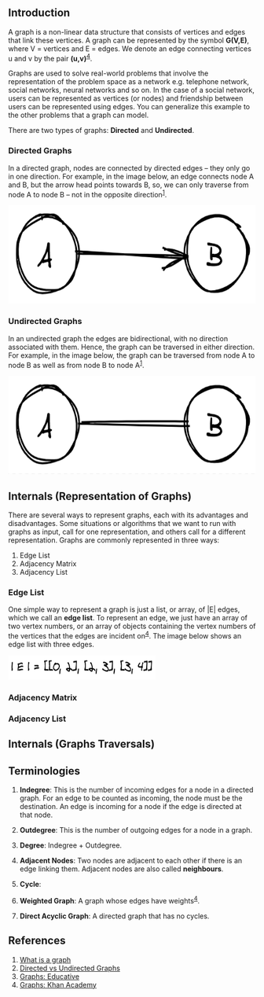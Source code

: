 ## Introduction
A graph is a non-linear data structure that consists of vertices and edges that link these vertices. A graph can be represented by the symbol **G(V,E)**, where V = vertices and E = edges. We denote an edge connecting vertices u and v by the pair **(u,v)**<sup>[4](https://github.com/oyekanmiayo/data-structures-all-langs/tree/main/graph#references)</sup>.

Graphs are used to solve real-world problems that involve the representation of the problem space as a network e.g. telephone network, social networks, neural networks and so on. In the case of a social network, users can be represented as vertices (or nodes) and friendship between users can be represented using edges. You can generalize this example to the other problems that a graph can model.

There are two types of graphs: **Directed** and **Undirected**.

### Directed Graphs
In a directed graph, nodes are connected by directed edges – they only go in one direction. For example, in the image below, an edge connects node A and B, but the arrow head points towards B, so, we can only traverse from node A to node B – not in the opposite direction<sup>[1](https://github.com/oyekanmiayo/data-structures-all-langs/tree/main/graph#references)</sup>. 

<img src="images/directed-graph.png" height="200"/>

### Undirected Graphs
In an undirected graph the edges are bidirectional, with no direction associated with them. Hence, the graph can be traversed in either direction. For example, in the image below, the graph can be traversed from node A to node B as well as from node B to node A<sup>[1](https://github.com/oyekanmiayo/data-structures-all-langs/tree/main/graph#references)</sup>.

<img src="images/undirected-graph.png" height="200"/>

## Internals (Representation of Graphs)
There are several ways to represent graphs, each with its advantages and disadvantages. Some situations or algorithms that we want to run with graphs as input, call for one representation, and others call for a different representation. Graphs are commonly represented in three ways:
1. Edge List
2. Adjacency Matrix
3. Adjacency List

### Edge List
One simple way to represent a graph is just a list, or array, of |E| edges, which we call an **edge list**. To represent an edge, we just have an array of two vertex numbers, or an array of objects containing the vertex numbers of the vertices that the edges are incident on<sup>[4](https://github.com/oyekanmiayo/data-structures-all-langs/tree/main/graph#references)</sup>. The image below shows an edge list with three edges.

<img src="images/edge-list.png" height="50" width="300"/>

### Adjacency Matrix

### Adjacency List

## Internals (Graphs Traversals)

## Terminologies
1. **Indegree**: This is the number of incoming edges for a node in a directed graph. For an edge to be counted as incoming, the node must be the destination. An edge is incoming for a node if the edge is directed at that node.

2. **Outdegree**: This is the number of outgoing edges for a node in a graph.

3. **Degree**: Indegree + Outdegree.

4. **Adjacent Nodes**: Two nodes are adjacent to each other if there is an edge linking them. Adjacent nodes are also called **neighbours**.

5. **Cycle**:

6. **Weighted Graph**: A graph whose edges have weights<sup>[4](https://github.com/oyekanmiayo/data-structures-all-langs/tree/main/graph#references)</sup>.

7. **Direct Acyclic Graph**: A directed graph that has no cycles.
## References
1. [What is a graph](https://www.educative.io/edpresso/what-is-a-graph-data-structure)
2. [Directed vs Undirected Graphs](https://www.educative.io/edpresso/directed-graphs-vs-undirected-graphs)
3. [Graphs: Educative](https://www.educative.io/edpresso/graphs-basics-representation-traversals-and-applications)
4. [Graphs: Khan Academy](https://www.khanacademy.org/computing/computer-science/algorithms/graph-representation/)